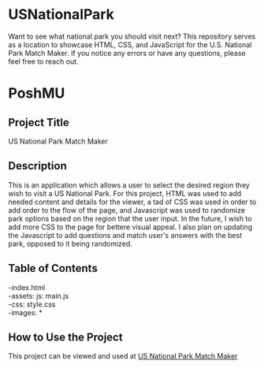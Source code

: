 # USNationalPark

Want to see what national park you should visit next? This repository serves as a location to showcase HTML, CSS, and JavaScript for the U.S. National Park Match Maker. If you notice any errors or have any questions, please feel free to reach out. 

# PoshMU

<h2>Project Title</h2>
US National Park Match Maker

<h2>Description</h2>
This is an application which allows a user to select the desired region they wish to visit a US National Park. For this project, HTML was used to add needed content and details for the viewer, a tad of CSS was used in order to add order to the flow of the page, and Javascript was used to randomize park options based on the region that the user input. In the future, I wish to add more CSS to the page for bettere visual appeal. I also plan on updating the Javascript to add questions and match user's answers with the best park, opposed to it being randomized.

<h2>Table of Contents</h2>
-index.html<br>
-assets: js: main.js<br>
-css: style.css<br>
-images: *<br>
<!-- How to install and run the program -->

<h2>How to Use the Project</h2>
This project can be viewed and used at <a href=https://usnationalparkmatch.netlify.app">US National Park Match Maker</a>

<!--include a credit
add a license-->
